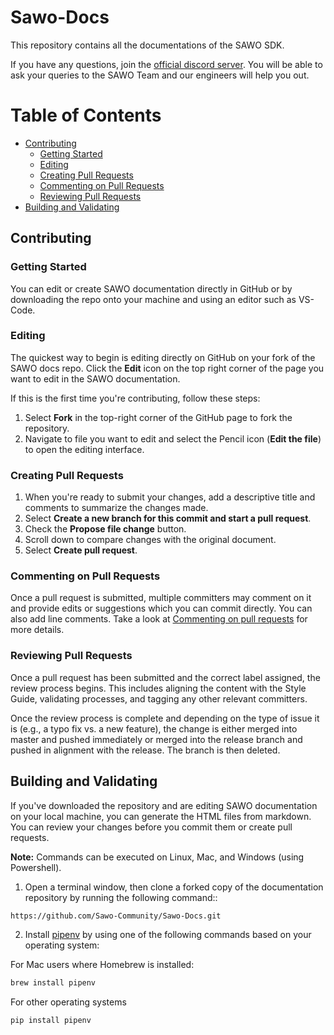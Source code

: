 # Sawo-Docs

This repository contains all the documentations of the SAWO SDK. 

If you have any questions, join the [official discord server](https://discord.com/invite/TpnCfMUE5P). You will be able to ask your queries to the SAWO Team and our engineers will help you out.

# Table of Contents

* [Contributing](#contributing)
     * [Getting Started](#getting-started)
     * [Editing](#editing)
     * [Creating Pull Requests](#creating-pull-requests)
     * [Commenting on Pull Requests](#commenting-on-pull-requests)
     * [Reviewing Pull Requests](#reviewing-pull-requests)
* [Building and Validating](#building-and-validating)

## Contributing

### Getting Started

You can edit or create SAWO documentation directly in GitHub or by downloading the repo onto your machine and using an editor such as VS-Code.

### Editing

The quickest way to begin is editing directly on GitHub on your fork of the SAWO docs repo. Click the **Edit** icon on the top right corner of the page you want to edit in the SAWO documentation.

If this is the first time you're contributing, follow these steps: 
1. Select **Fork** in the top-right corner of the GitHub page to fork the repository.
2. Navigate to file you want to edit and select the Pencil icon (**Edit the file**) to open the editing interface.

### Creating Pull Requests

1. When you're ready to submit your changes, add a descriptive title and comments to summarize the changes made.
2. Select **Create a new branch for this commit and start a pull request**.
3. Check the **Propose file change** button.
4. Scroll down to compare changes with the original document.
5. Select **Create pull request**. 

### Commenting on Pull Requests

Once a pull request is submitted, multiple committers may comment on it and provide edits or suggestions which you can commit directly. You can also add line comments. Take a look at [Commenting on pull requests](https://help.github.com/en/github/collaborating-with-issues-and-pull-requests/commenting-on-a-pull-request) for more details.

### Reviewing Pull Requests

Once a pull request has been submitted and the correct label assigned, the review process begins. This includes aligning the content with the Style Guide, validating processes, and tagging any other relevant committers.

Once the review process is complete and depending on the type of issue it is (e.g., a typo fix vs. a new feature), the change is either merged into master and pushed immediately or merged into the release branch and pushed in alignment with the release. The branch is then deleted. 

## Building and Validating

If you've downloaded the repository and are editing SAWO documentation on your local machine, you can generate the HTML files from markdown. You can review your changes before you commit them or create pull requests.

**Note:** Commands can be executed on Linux, Mac, and Windows (using Powershell).

1. Open a terminal window, then clone a forked copy of the documentation repository by running the following command::
```sh
https://github.com/Sawo-Community/Sawo-Docs.git
```
2. Install [pipenv](https://docs.pipenv.org/) by using one of the following commands based on your operating system:

For Mac users where Homebrew is installed:
```sh
brew install pipenv  
```
For other operating systems
```python
pip install pipenv 
```

